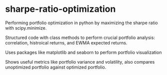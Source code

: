# sharpe-ratio-optimization
Performing portfolio optimization in python by maximizing the sharpe ratio with scipy.minimize.

Structured code with class methods to perform crucial portfolio analysis: correlation, histroical returns, and EWMA expected returns. 

Uses packages like matplotlib and seaborn to perform portfolio visualization

Shows useful metrics like portfolio variance and volatility, also compares unoptimized portfolio against optimized portfolio.
